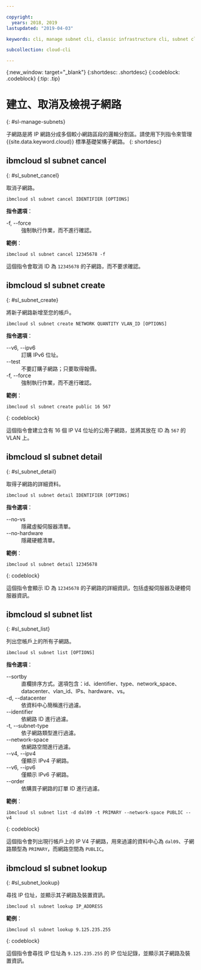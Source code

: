 ```yaml
---

copyright:
  years: 2018, 2019
lastupdated: "2019-04-03"

keywords: cli, manage subnet cli, classic infrastructure cli, subnet cli, ibmcloud sl subnet, subnet cli, newtork cli

subcollection: cloud-cli

---
```


{:new_window: target="_blank"}
{:shortdesc: .shortdesc}
{:codeblock: .codeblock}
{:tip: .tip}

# 建立、取消及檢視子網路
{: #sl-manage-subnets}

子網路是將 IP 網路分成多個較小網路區段的邏輯分割區。請使用下列指令來管理 {{site.data.keyword.cloud}} 標準基礎架構子網路。
{: shortdesc}

## ibmcloud sl subnet cancel
{: #sl_subnet_cancel}

取消子網路。
```
ibmcloud sl subnet cancel IDENTIFIER [OPTIONS]
```

<strong>指令選項</strong>：
<dl>
<dt>-f, --force</dt>
<dd>強制執行作業，而不進行確認。</dd>
</dl>

**範例**：
```
ibmcloud sl subnet cancel 12345678 -f
```
這個指令會取消 ID 為 `12345678` 的子網路，而不要求確認。

## ibmcloud sl subnet create
{: #sl_subnet_create}

將新子網路新增至您的帳戶。
```
ibmcloud sl subnet create NETWORK QUANTITY VLAN_ID [OPTIONS]
```

<strong>指令選項</strong>：
<dl>
<dt>--v6, --ipv6</dt>
<dd>訂購 IPv6 位址。</dd>
<dt>--test</dt>
<dd>不要訂購子網路；只要取得報價。</dd>
<dt>-f, --force</dt>
<dd>強制執行作業，而不進行確認。</dd>
</dl>

**範例**：
```
ibmcloud sl subnet create public 16 567
```
{: codeblock}

這個指令會建立含有 16 個 IP V4 位址的公用子網路，並將其放在 ID 為 `567` 的 VLAN 上。

## ibmcloud sl subnet detail
{: #sl_subnet_detail}

取得子網路的詳細資料。
```
ibmcloud sl subnet detail IDENTIFIER [OPTIONS]
```

<strong>指令選項</strong>：
<dl>
<dt>--no-vs</dt>
<dd>隱藏虛擬伺服器清單。</dd>
<dt>--no-hardware</dt>
<dd>隱藏硬體清單。</dd>
</dl>

**範例**：
```
ibmcloud sl subnet detail 12345678
```
{: codeblock}

這個指令會顯示 ID 為 `12345678` 的子網路的詳細資訊，包括虛擬伺服器及硬體伺服器資訊。

## ibmcloud sl subnet list
{: #sl_subnet_list}

列出您帳戶上的所有子網路。
```
ibmcloud sl subnet list [OPTIONS]
```

<strong>指令選項</strong>：
<dl>
<dt>--sortby</dt>
<dd>直欄排序方式。選項包含：id、identifier、type、network_space、datacenter、vlan_id、IPs、hardware、vs。</dd>
<dt>-d, --datacenter</dt>
<dd>依資料中心簡稱進行過濾。</dd>
<dt>--identifier</dt>
<dd>依網路 ID 進行過濾。</dd>
<dt>-t, --subnet-type</dt>
<dd>依子網路類型進行過濾。</dd>
<dt>--network-space</dt>
<dd>依網路空間進行過濾。</dd>
<dt>--v4, --ipv4</dt>
<dd>僅顯示 IPv4 子網路。</dd>
<dt>--v6, --ipv6</dt>
<dd>僅顯示 IPv6 子網路。</dd>
<dt>--order</dt>
<dd>依購買子網路的訂單 ID 進行過濾。</dd>
</dl>

**範例**：
```
ibmcloud sl subnet list -d dal09 -t PRIMARY --network-space PUBLIC --v4
```
{: codeblock}

這個指令會列出現行帳戶上的 IP V4 子網路，用來過濾的資料中心為 `dal09`、子網路類型為 `PRIMARY`，而網路空間為 `PUBLIC`。

## ibmcloud sl subnet lookup
{: #sl_subnet_lookup}

尋找 IP 位址，並顯示其子網路及裝置資訊。
```
ibmcloud sl subnet lookup IP_ADDRESS
```

**範例**：
```
ibmcloud sl subnet lookup 9.125.235.255
```
{: codeblock}

這個指令會尋找 IP 位址為 `9.125.235.255` 的 IP 位址記錄，並顯示其子網路及裝置資訊。
